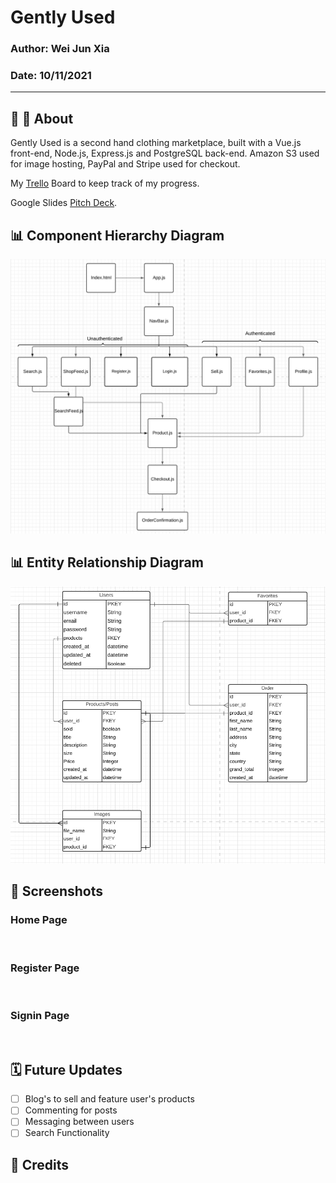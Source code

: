 # Gently Used

### Author: Wei Jun Xia

### Date: 10/11/2021
_______

## 👖 🛒 About 
Gently Used is a second hand clothing marketplace, built with a Vue.js front-end, Node.js, Express.js and PostgreSQL back-end. Amazon S3 used for image hosting, PayPal and Stripe used for checkout. 

My [Trello](https://trello.com/invite/b/2InlilO8/7a9c24c4377a3124cd959062db9761ed/gentlyused) Board to keep track of my progress.

Google Slides [Pitch Deck](https://docs.google.com/presentation/d/1E6WKr777mmTI7fFAKNvG-PAAhl4XrJkNEqUaE-0FxXc/edit?usp=sharing).

## 📊 Component Hierarchy Diagram
![CHD](assets/chd.png)

## 📊 Entity Relationship Diagram
![ERD](assets/erd.png)

## 📸 Screenshots
### Home Page
![]()
### Register Page
![]()
### Signin Page
![]()

## 🗓 Future Updates

- [ ] Blog's to sell and feature user's products
- [ ] Commenting for posts
- [ ] Messaging between users
- [ ] Search Functionality 

## 📖 Credits

